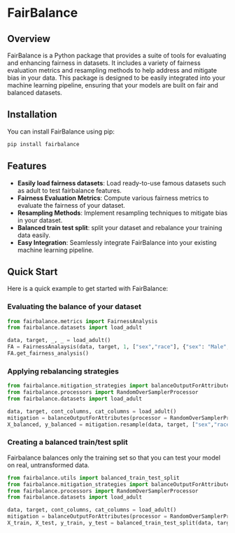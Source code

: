 # FairBalance

## Overview

FairBalance is a Python package that provides a suite of tools for evaluating and enhancing fairness in datasets. It includes a variety of fairness evaluation metrics and resampling methods to help address and mitigate bias in your data. This package is designed to be easily integrated into your machine learning pipeline, ensuring that your models are built on fair and balanced datasets.

## Installation

You can install FairBalance using pip:

```bash
pip install fairbalance
```

## Features
- **Easily load fairness datasets**: Load ready-to-use famous datasets such as adult to test fairbalance features.
- **Fairness Evaluation Metrics**: Compute various fairness metrics to evaluate the fairness of your dataset.
- **Resampling Methods**: Implement resampling techniques to mitigate bias in your dataset.
- **Balanced train test split**: split your dataset and rebalance your training data easily.
- **Easy Integration**: Seamlessly integrate FairBalance into your existing machine learning pipeline.

## Quick Start

Here is a quick example to get started with FairBalance:

### Evaluating the balance of your dataset
```python
from fairbalance.metrics import FairnessAnalysis
from fairbalance.datasets import load_adult

data, target, _, _ = load_adult()
FA = FairnessAnalaysis(data, target, 1, ["sex","race"], {"sex": "Male", "race": "White"})
FA.get_fairness_analysis()
```

### Applying rebalancing strategies
```python
from fairbalance.mitigation_strategies import balanceOutputForAttributes
from fairbalance.processors import RandomOverSamplerProcessor
from fairbalance.datasets import load_adult

data, target, cont_columns, cat_columns = load_adult()
mitigation = balanceOutputForAttributes(processor = RandomOverSamplerProcessor())
X_balanced, y_balanced = mitigation.resample(data, target, ["sex","race"], cont_columns, cat_columns)
```

### Creating a balanced train/test split
Fairbalance balances only the training set so that you can test your model on real, untransformed data.

```python
from fairbalance.utils import balanced_train_test_split
from fairbalance.mitigation_strategies import balanceOutputForAttributes
from fairbalance.processors import RandomOverSamplerProcessor
from fairbalance.datasets import load_adult

data, target, cont_columns, cat_columns = load_adult()
mitigation = balanceOutputForAttributes(processor = RandomOverSamplerProcessor())
X_train, X_test, y_train, y_test = balanced_train_test_split(data, target, ["sex", "race"], mitigation, cont_columns, cat_columns)
```
